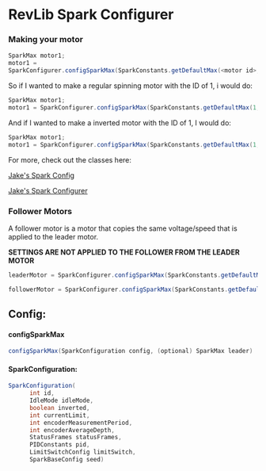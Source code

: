 # RevLib Spark Configurer
### Making your motor
```java
SparkMax motor1;
motor1 =
SparkConfigurer.configSparkMax(SparkConstants.getDefaultMax(<motor id>, <is inverted (true/false)>));
```
So if I wanted to make a regular spinning motor with the ID of 1, i would do:

```java
SparkMax motor1;
motor1 = SparkConfigurer.configSparkMax(SparkConstants.getDefaultMax(1, false));
```
And if I wanted to make a inverted motor with the ID of 1, I would do:

```java
SparkMax motor1;
motor1 = SparkConfigurer.configSparkMax(SparkConstants.getDefaultMax(1, true));
```

For more, check out the classes here:

[Jake's Spark Config](https://github.com/FRC1640/2025-Code/tree/master/src/main/java/frc/robot/util/spark/SparkConfiguration.java)

[Jake's Spark Configurer](https://github.com/FRC1640/2025-Code/tree/master/src/main/java/frc/robot/util/spark/SparkConfigurer.java)
### Follower Motors
A follower motor is a motor that copies the same voltage/speed that is applied to the leader motor.

__SETTINGS ARE NOT APPLIED TO THE FOLLOWER FROM THE LEADER MOTOR__
```java
leaderMotor = SparkConfigurer.configSparkMax(SparkConstants.getDefaultMax(LiftConstants.liftleaderMotorID, false));

followerMotor = SparkConfigurer.configSparkMax(SparkConstants.getDefaultMax(LiftConstants.liftfollowerMotorID, false), leaderMotor);
```

## Config:
#### configSparkMax
```java
configSparkMax(SparkConfiguration config, (optional) SparkMax leader)
```
#### SparkConfiguration:

```java
SparkConfiguration(
      int id,
      IdleMode idleMode,
      boolean inverted,
      int currentLimit,
      int encoderMeasurementPeriod,
      int encoderAverageDepth,
      StatusFrames statusFrames,
      PIDConstants pid,
      LimitSwitchConfig limitSwitch,
      SparkBaseConfig seed)
```
